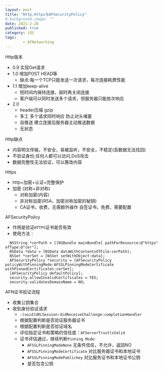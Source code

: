 ```yaml
---
layout: post
title: "Http,Https与AFSecurityPolicy"
# background-image: ""
date: 2021-2-20
published: true
category: iOS
tags:
        - AFNetworking
---
```


Http版本
- 0.9 实现Get请求
- 1.0 增加POST HEAD等
  -   缺点:每一个TCP只能发送一次请求，每次连接耗费性能
- 1.1 增加keep-alive  
  - 短时间内保持连接，超时再关闭连接   
  - 客户端可以同时发送多个请求，但服务器只能依次响应
- 2.0  
  - header压缩 gzip
  - 多工 多个请求同时响应 防止对头堵塞
  - 自推送 建立连接后服务器主动推送数据
  - 无状态

Http缺点
- 内容明文传输，不安全，易被监听，不安全，不稳定(丢数据无法找回)
- 不验证身份,任何人都可以访问,DoS攻击
- 数据完整性无法验证，可以篡改内容

Https
- http+加密+认证+完整保护
- 加密 (对称+非对称)
  - 对称加密(内容)
  - 非对称加密(RSA，加密对称加密的秘钥)  
  - CA证书，收费，无需额外操作    自签证书，免费，需要配置


AFSecurityPolicy  
- 作用是验证`HTTPS`证书是否有效
- 使用方法：
```objc
  NSString *cerPath = [[NSBundle mainBundle] pathForResource:@"https" ofType:@"cer"];
  NSData *data = [NSData dataWithContentsOfFile:cerPath];
  NSSet *cerSet = [NSSet setWithObject:data];  
  AFSecurityPolicy *security = [AFSecurityPolicy policyWithPinningMode:AFSSLPinningModeCertificate withPinnedCertificates:cerSet];
  [AFSecurityPolicy defaultPolicy];
  security.allowInvalidCertificates = YES;
  security.validatesDomainName = NO;
```

AFN证书验证流程
- 收集公钥集合
- 收到身份验证请求
  - `-(void)URLSession:didReceiveChallenge:completionHandler`
  - 根据配置判断是否验证服务器证书
  - 根据配置判断是否验证域名
  - 评估指定证书和策略的信任度：`AFServerTrustlsValid`
  - 证书评估通过，继续判断`Pinning Mode`:
    - `AFSSLPinningModeNone` 无条件信任，不允许，返回NO
    - `AFSSLPinningModeCertificate` 对比服务器证书和本地证书
    - `AFSSLPinningModePublickey` 对比服务证书和本地证书公钥
    - 是否包含公钥
